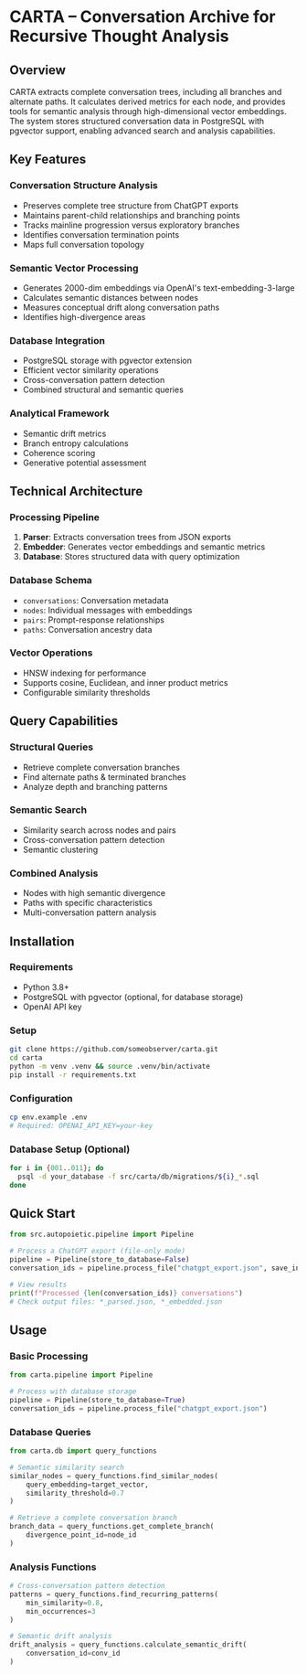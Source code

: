 # CARTA – Conversation Archive for Recursive Thought Analysis

## Overview

CARTA extracts complete conversation trees, including all branches and alternate paths. It calculates derived metrics for each node, and provides tools for semantic analysis through high-dimensional vector embeddings. The system stores structured conversation data in PostgreSQL with pgvector support, enabling advanced search and analysis capabilities.

## Key Features

### Conversation Structure Analysis
- Preserves complete tree structure from ChatGPT exports
- Maintains parent-child relationships and branching points
- Tracks mainline progression versus exploratory branches
- Identifies conversation termination points
- Maps full conversation topology

### Semantic Vector Processing
- Generates 2000-dim embeddings via OpenAI's text-embedding-3-large
- Calculates semantic distances between nodes
- Measures conceptual drift along conversation paths
- Identifies high-divergence areas

### Database Integration
- PostgreSQL storage with pgvector extension
- Efficient vector similarity operations
- Cross-conversation pattern detection
- Combined structural and semantic queries

### Analytical Framework
- Semantic drift metrics
- Branch entropy calculations
- Coherence scoring
- Generative potential assessment

## Technical Architecture

### Processing Pipeline
1. **Parser**: Extracts conversation trees from JSON exports
2. **Embedder**: Generates vector embeddings and semantic metrics
3. **Database**: Stores structured data with query optimization

### Database Schema
- `conversations`: Conversation metadata
- `nodes`: Individual messages with embeddings
- `pairs`: Prompt-response relationships
- `paths`: Conversation ancestry data

### Vector Operations
- HNSW indexing for performance
- Supports cosine, Euclidean, and inner product metrics
- Configurable similarity thresholds

## Query Capabilities

### Structural Queries
- Retrieve complete conversation branches
- Find alternate paths & terminated branches
- Analyze depth and branching patterns

### Semantic Search
- Similarity search across nodes and pairs
- Cross-conversation pattern detection
- Semantic clustering

### Combined Analysis
- Nodes with high semantic divergence
- Paths with specific characteristics
- Multi-conversation pattern analysis

## Installation

### Requirements
- Python 3.8+
- PostgreSQL with pgvector (optional, for database storage)
- OpenAI API key

### Setup
```bash
git clone https://github.com/someobserver/carta.git
cd carta
python -m venv .venv && source .venv/bin/activate
pip install -r requirements.txt
```

### Configuration
```bash
cp env.example .env
# Required: OPENAI_API_KEY=your-key
```

### Database Setup (Optional)
```bash
for i in {001..011}; do
  psql -d your_database -f src/carta/db/migrations/${i}_*.sql
done
```

## Quick Start

```python
from src.autopoietic.pipeline import Pipeline

# Process a ChatGPT export (file-only mode)
pipeline = Pipeline(store_to_database=False)
conversation_ids = pipeline.process_file("chatgpt_export.json", save_intermediates=True)

# View results
print(f"Processed {len(conversation_ids)} conversations")
# Check output files: *_parsed.json, *_embedded.json
```

## Usage

### Basic Processing
```python
from carta.pipeline import Pipeline

# Process with database storage
pipeline = Pipeline(store_to_database=True)
conversation_ids = pipeline.process_file("chatgpt_export.json")
```

### Database Queries
```python
from carta.db import query_functions

# Semantic similarity search
similar_nodes = query_functions.find_similar_nodes(
    query_embedding=target_vector,
    similarity_threshold=0.7
)

# Retrieve a complete conversation branch
branch_data = query_functions.get_complete_branch(
    divergence_point_id=node_id
)
```

### Analysis Functions
```python
# Cross-conversation pattern detection
patterns = query_functions.find_recurring_patterns(
    min_similarity=0.8,
    min_occurrences=3
)

# Semantic drift analysis
drift_analysis = query_functions.calculate_semantic_drift(
    conversation_id=conv_id
)
```

